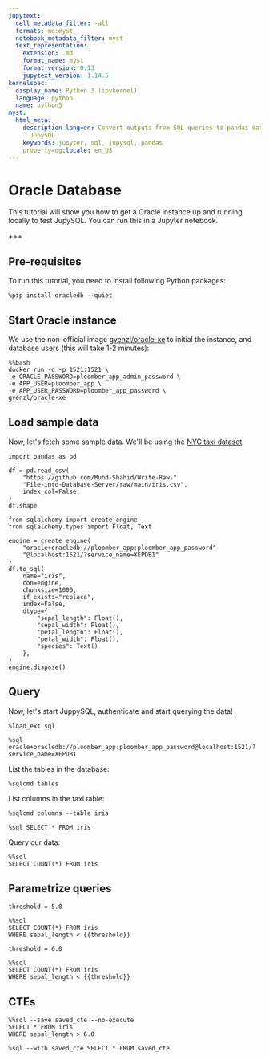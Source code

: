 ```yaml
---
jupytext:
  cell_metadata_filter: -all
  formats: md:myst
  notebook_metadata_filter: myst
  text_representation:
    extension: .md
    format_name: myst
    format_version: 0.13
    jupytext_version: 1.14.5
kernelspec:
  display_name: Python 3 (ipykernel)
  language: python
  name: python3
myst:
  html_meta:
    description lang=en: Convert outputs from SQL queries to pandas data frames using
      JupySQL
    keywords: jupyter, sql, jupysql, pandas
    property=og:locale: en_US
---
```


# Oracle Database

This tutorial will show you how to get a Oracle instance up and running locally to test JupySQL. You can run this in a Jupyter notebook.

+++

## Pre-requisites

To run this tutorial, you need to install following Python packages:

```{code-cell} ipython3
%pip install oracledb --quiet
```

## Start Oracle instance

We use the non-official image [gvenzl/oracle-xe](https://hub.docker.com/r/gvenzl/oracle-xe) to initial the  instance, and database users (this will take 1-2 minutes):

```{code-cell} ipython3
%%bash 
docker run -d -p 1521:1521 \
-e ORACLE_PASSWORD=ploomber_app_admin_password \
-e APP_USER=ploomber_app \
-e APP_USER_PASSWORD=ploomber_app_password \
gvenzl/oracle-xe
```

## Load sample data

Now, let's fetch some sample data. We'll be using the [NYC taxi dataset](https://www.nyc.gov/site/tlc/about/tlc-trip-record-data.page):

```{code-cell} ipython3
import pandas as pd

df = pd.read_csv(
    "https://github.com/Muhd-Shahid/Write-Raw-"
    "File-into-Database-Server/raw/main/iris.csv",
    index_col=False,
)
df.shape
```

```{code-cell} ipython3
from sqlalchemy import create_engine
from sqlalchemy.types import Float, Text

engine = create_engine(
    "oracle+oracledb://ploomber_app:ploomber_app_password"
    "@localhost:1521/?service_name=XEPDB1"
)
df.to_sql(
    name="iris",
    con=engine,
    chunksize=1000,
    if_exists="replace",
    index=False,
    dtype={
        "sepal_length": Float(),
        "sepal_width": Float(),
        "petal_length": Float(),
        "petal_width": Float(),
        "species": Text()
    },
)
engine.dispose()
```

## Query

Now, let's start JuppySQL, authenticate and start querying the data!

```{code-cell} ipython3
%load_ext sql
```

```{code-cell} ipython3
%sql oracle+oracledb://ploomber_app:ploomber_app_password@localhost:1521/?service_name=XEPDB1
```

List the tables in the database:

```{code-cell} ipython3
%sqlcmd tables
```

List columns in the taxi table:

```{code-cell} ipython3
%sqlcmd columns --table iris
```

```{code-cell} ipython3
%sql SELECT * FROM iris
```

Query our data:

```{code-cell} ipython3
%%sql
SELECT COUNT(*) FROM iris
```

## Parametrize queries

```{code-cell} ipython3
threshold = 5.0
```

```{code-cell} ipython3
%%sql
SELECT COUNT(*) FROM iris
WHERE sepal_length < {{threshold}}
```

```{code-cell} ipython3
threshold = 6.0
```

```{code-cell} ipython3
%%sql
SELECT COUNT(*) FROM iris
WHERE sepal_length < {{threshold}}
```

## CTEs

```{code-cell} ipython3
%%sql --save saved_cte --no-execute
SELECT * FROM iris
WHERE sepal_length > 6.0
```

```{code-cell} ipython3
%sql --with saved_cte SELECT * FROM saved_cte
```

```{code-cell} ipython3

```
